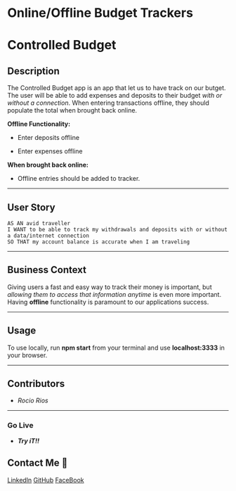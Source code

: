 # Online/Offline Budget Trackers
# Controlled Budget

## Description

The Controlled Budget app is an app that let us to have track on our butget.
The user will be able to add expenses and deposits to their budget _with or without a connection_. When entering transactions offline, they should populate the total when brought back online.

**Offline Functionality:**

  * Enter deposits offline

  * Enter expenses offline

**When brought back online:**

  * Offline entries should be added to tracker.
_ _ _

## User Story

```
AS AN avid traveller
I WANT to be able to track my withdrawals and deposits with or without a data/internet connection
SO THAT my account balance is accurate when I am traveling
```
_ _ _

## Business Context

Giving users a fast and easy way to track their money is important, but _allowing them to access that information anytime_ is even more important. Having **offline** functionality is paramount to our applications success.

_ _ _

## Usage

To use locally, run **npm start** from your terminal and use **localhost:3333** in your browser.

- - -

## Contributors
  
  * _Rocio Rios_
_ _ _

### Go Live
 * _**Try iT!!**_


## Contact Me 🙂

[Linkedln](https://www.linkedin.com/in/rocio-bautista-120a551a2/)
[GitHub](https://github.com/dewrivers)
[FaceBook](https://www.facebook.com/rocio.rios.589)

